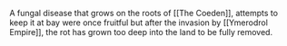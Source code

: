 A fungal disease that grows on the roots of [[The Coeden]], attempts to keep it at bay were once fruitful but after the invasion by [[Ymerodrol Empire]], the rot has grown too deep into the land to be fully removed.

